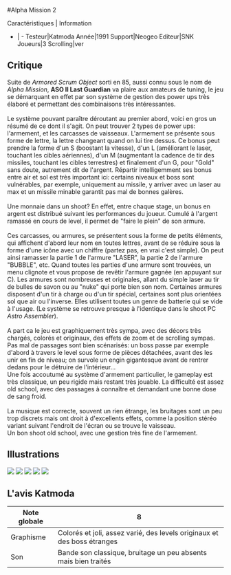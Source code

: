 #Alpha Mission 2

Caractéristiques | Information
- | -
Testeur|Katmoda
Année|1991
Support|Neogeo
Editeur|SNK
Joueurs|3
Scrolling|ver

## Critique
Suite de <i>Armored Scrum Object</i> sorti en 85, aussi connu sous le nom de <i>Alpha Mission</i>, <b>ASO II Last Guardian</b> va plaire aux amateurs de tuning, le jeu se démarquant en effet par son système de gestion des power ups très élaboré et permettant des combinaisons très intéressantes.<br/><br/>Le système pouvant paraître déroutant au premier abord, voici en gros un résumé de ce dont il s'agit. On peut trouver 2 types de power ups: l'armement, et les carcasses de vaisseaux. L'armement se présente sous forme de lettre, la lettre changeant quand on lui tire dessus. Ce bonus peut prendre la forme d'un S (boostant la vitesse), d'un L (améliorant le laser, touchant les cibles aériennes), d'un M (augmentant la cadence de tir des missiles, touchant les cibles terrestres) et finalement d'un G, pour "Gold" sans doute, autrement dit de l'argent. Répartir intelligemment ses bonus entre air et sol est très important ici: certains niveaux et boss sont vulnérables, par exemple, uniquement au missile, y arriver avec un laser au max et un missile minable garantit pas mal de bonnes galères.<br/><br/>Une monnaie dans un shoot? En effet, entre chaque stage, un bonus en argent est distribué suivant les performances du joueur. Cumulé à l'argent ramassé en cours de level, il permet de "faire le plein" de son armure.<br/><br/>Ces carcasses, ou armures, se présentent sous la forme de petits éléments, qui affichent d'abord leur nom en toutes lettres, avant de se réduire sous la forme d'une icône avec un chiffre (partez pas, en vrai c'est simple). On peut ainsi ramasser la partie 1 de l'armure "LASER", la partie 2 de l'armure "BUBBLE", etc. Quand toutes les parties d'une armure sont trouvées, un menu clignote et vous propose de revêtir l'armure gagnée (en appuyant sur C). Les armures sont nombreuses et originales, allant du simple laser au tir de bulles de savon ou au "nuke" qui porte bien son nom. Certaines armures disposent d'un tir à charge ou d'un tir spécial, certaines sont plus orientées sol que air ou l'inverse. Elles utilisent toutes un genre de batterie qui se vide à l'usage. (Le système se retrouve presque à l'identique dans le shoot PC <i>Astro Assembler</i>).<br/><br/>A part ca le jeu est graphiquement très sympa, avec des décors très chargés, colorés et originaux, des effets de zoom et de scrolling sympas. Pas mal de passages sont bien scénarisés: un boss passe par exemple d'abord à travers le level sous forme de pièces détachées, avant des les unir en fin de niveau; on survole un engin gigantesque avant de rentrer dedans pour le détruire de l'intérieur...<br/>Une fois accoutumé au système d'armement particulier, le gameplay est très classique, un peu rigide mais restant très jouable. La difficulté est assez old school, avec des passages à connaître et demandant une bonne dose de sang froid.<br/><br/>La musique est correcte, souvent un rien étrange, les bruitages sont un peu trop discrets mais ont droit à d'excellents effets, comme la position stéréo variant suivant l'endroit de l'écran ou se trouve le vaisseau.<br/>Un bon shoot old school, avec une gestion très fine de l'armement.

## Illustrations
![](http://www.shmup.com/images/thumbs/img_fiche_1_113.gif)
![](http://www.shmup.com/images/thumbs/img_fiche_2_113.gif)
![](http://www.shmup.com/images/thumbs/img_fiche_3_113.gif)
![](http://www.shmup.com/images/thumbs/img_fiche_4_113.gif)
![](http://www.shmup.com/images/thumbs/img_fiche_5_113.gif)

## L'avis Katmoda
Note globale|8
-|-
Graphisme|Colorés et joli, assez varié, des levels originaux et des boss étranges
Son|Bande son classique, bruitage un peu absents mais bien traités
